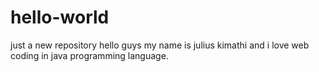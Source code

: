 # hello-world
just a new repository
hello guys
my name is julius kimathi 
and i love web coding in java programming language.

